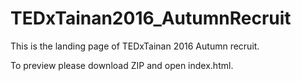 # TEDxTainan2016_AutumnRecruit

This is the landing page of TEDxTainan 2016 Autumn recruit.

To preview please download ZIP and open index.html.
